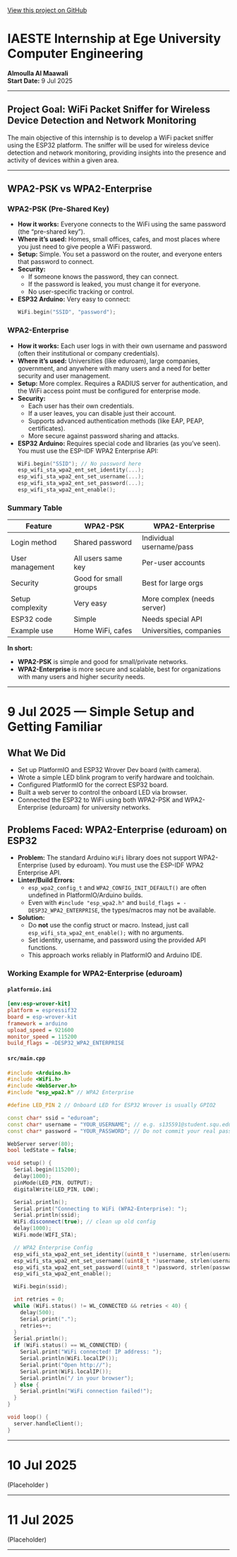 [View this project on GitHub](https://github.com/oulla898/esp32-internship)

# IAESTE Internship at Ege University Computer Engineering
**Almoulla Al Maawali**  
**Start Date:** 9 Jul 2025

---

## Project Goal: WiFi Packet Sniffer for Wireless Device Detection and Network Monitoring
The main objective of this internship is to develop a WiFi packet sniffer using the ESP32 platform. The sniffer will be used for wireless device detection and network monitoring, providing insights into the presence and activity of devices within a given area.

---

## WPA2-PSK vs WPA2-Enterprise

### WPA2-PSK (Pre-Shared Key)
- **How it works:** Everyone connects to the WiFi using the same password (the “pre-shared key”).
- **Where it’s used:** Homes, small offices, cafes, and most places where you just need to give people a WiFi password.
- **Setup:** Simple. You set a password on the router, and everyone enters that password to connect.
- **Security:**
  - If someone knows the password, they can connect.
  - If the password is leaked, you must change it for everyone.
  - No user-specific tracking or control.
- **ESP32 Arduino:** Very easy to connect:
  ```cpp
  WiFi.begin("SSID", "password");
  ```

### WPA2-Enterprise
- **How it works:** Each user logs in with their own username and password (often their institutional or company credentials).
- **Where it’s used:** Universities (like eduroam), large companies, government, and anywhere with many users and a need for better security and user management.
- **Setup:** More complex. Requires a RADIUS server for authentication, and the WiFi access point must be configured for enterprise mode.
- **Security:**
  - Each user has their own credentials.
  - If a user leaves, you can disable just their account.
  - Supports advanced authentication methods (like EAP, PEAP, certificates).
  - More secure against password sharing and attacks.
- **ESP32 Arduino:** Requires special code and libraries (as you’ve seen). You must use the ESP-IDF WPA2 Enterprise API:
  ```cpp
  WiFi.begin("SSID"); // No password here
  esp_wifi_sta_wpa2_ent_set_identity(...);
  esp_wifi_sta_wpa2_ent_set_username(...);
  esp_wifi_sta_wpa2_ent_set_password(...);
  esp_wifi_sta_wpa2_ent_enable();
  ```

### Summary Table
| Feature            | WPA2-PSK                | WPA2-Enterprise           |
|--------------------|-------------------------|---------------------------|
| Login method       | Shared password         | Individual username/pass  |
| User management    | All users same key      | Per-user accounts         |
| Security           | Good for small groups   | Best for large orgs       |
| Setup complexity   | Very easy               | More complex (needs server)|
| ESP32 code         | Simple                  | Needs special API         |
| Example use        | Home WiFi, cafes        | Universities, companies   |

**In short:**
- **WPA2-PSK** is simple and good for small/private networks.
- **WPA2-Enterprise** is more secure and scalable, best for organizations with many users and higher security needs.

---

# 9 Jul 2025 — Simple Setup and Getting Familiar

## What We Did
- Set up PlatformIO and ESP32 Wrover Dev board (with camera).
- Wrote a simple LED blink program to verify hardware and toolchain.
- Configured PlatformIO for the correct ESP32 board.
- Built a web server to control the onboard LED via browser.
- Connected the ESP32 to WiFi using both WPA2-PSK and WPA2-Enterprise (eduroam) for university networks.

## Problems Faced: WPA2-Enterprise (eduroam) on ESP32
- **Problem:** The standard Arduino `WiFi` library does not support WPA2-Enterprise (used by eduroam). You must use the ESP-IDF WPA2 Enterprise API.
- **Linter/Build Errors:**
  - `esp_wpa2_config_t` and `WPA2_CONFIG_INIT_DEFAULT()` are often undefined in PlatformIO/Arduino builds.
  - Even with `#include "esp_wpa2.h"` and `build_flags = -DESP32_WPA2_ENTERPRISE`, the types/macros may not be available.
- **Solution:**
  - Do **not** use the config struct or macro. Instead, just call `esp_wifi_sta_wpa2_ent_enable();` with no arguments.
  - Set identity, username, and password using the provided API functions.
  - This approach works reliably in PlatformIO and Arduino IDE.
  

### Working Example for WPA2-Enterprise (eduroam)

#### `platformio.ini`
```ini
[env:esp-wrover-kit]
platform = espressif32
board = esp-wrover-kit
framework = arduino
upload_speed = 921600
monitor_speed = 115200
build_flags = -DESP32_WPA2_ENTERPRISE
```

#### `src/main.cpp`
```cpp
#include <Arduino.h>
#include <WiFi.h>
#include <WebServer.h>
#include "esp_wpa2.h" // WPA2 Enterprise

#define LED_PIN 2 // Onboard LED for ESP32 Wrover is usually GPIO2

const char* ssid = "eduroam";
const char* username = "YOUR_USERNAME"; // e.g. s135591@student.squ.edu.om
const char* password = "YOUR_PASSWORD"; // Do not commit your real password

WebServer server(80);
bool ledState = false;

void setup() {
  Serial.begin(115200);
  delay(1000);
  pinMode(LED_PIN, OUTPUT);
  digitalWrite(LED_PIN, LOW);

  Serial.println();
  Serial.print("Connecting to WiFi (WPA2-Enterprise): ");
  Serial.println(ssid);
  WiFi.disconnect(true); // clean up old config
  delay(1000);
  WiFi.mode(WIFI_STA);

  // WPA2 Enterprise Config
  esp_wifi_sta_wpa2_ent_set_identity((uint8_t *)username, strlen(username));
  esp_wifi_sta_wpa2_ent_set_username((uint8_t *)username, strlen(username));
  esp_wifi_sta_wpa2_ent_set_password((uint8_t *)password, strlen(password));
  esp_wifi_sta_wpa2_ent_enable();

  WiFi.begin(ssid);

  int retries = 0;
  while (WiFi.status() != WL_CONNECTED && retries < 40) {
    delay(500);
    Serial.print(".");
    retries++;
  }
  Serial.println();
  if (WiFi.status() == WL_CONNECTED) {
    Serial.print("WiFi connected! IP address: ");
    Serial.println(WiFi.localIP());
    Serial.print("Open http://");
    Serial.print(WiFi.localIP());
    Serial.println("/ in your browser");
  } else {
    Serial.println("WiFi connection failed!");
  }
}

void loop() {
  server.handleClient();
}
```

---

# 10 Jul 2025
(Placeholder )

---

# 11 Jul 2025
(Placeholder)

---
